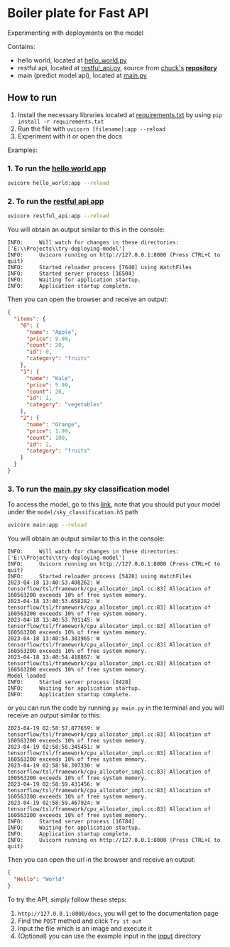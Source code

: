# Boiler plate for Fast API

Experimenting with deployments on the model

Contains:

- hello world, located at [hello_world.py](hello_world.py)
- restful api, located at [restful_api.py](restful_api.py), source from [chuck's](https://github.com/chuck1z) [**repository**](https://github.com/chuck1z/deploy-model)
- main (predict model api), located at [main.py](main.py)

## How to run

1. Install the necessary libraries located at [requirements.txt](requirements.txt) by using `pip install -r requirements.txt`
2. Run the file with `uvicorn [filename]:app --reload`
3. Experiment with it or open the docs

Examples:

### 1. To run the [hello world app](hello_world.py)

```bash
uvicorn hello_world:app --reload
```

### 2. To run the [restful api app](restful_api.py)

```bash
uvicorn restful_api:app --reload
```

You will obtain an output similar to this in the console:

```text
INFO:     Will watch for changes in these directories: ['E:\\Projects\\try-deploying-model']
INFO:     Uvicorn running on http://127.0.0.1:8000 (Press CTRL+C to quit)
INFO:     Started reloader process [7640] using WatchFiles
INFO:     Started server process [16504]
INFO:     Waiting for application startup.
INFO:     Application startup complete.
```

Then you can open the browser and receive an output:

```json
{
  "items": {
    "0": {
      "name": "Apple",
      "price": 9.99,
      "count": 20,
      "id": 0,
      "category": "fruits"
    },
    "1": {
      "name": "Kale",
      "price": 5.99,
      "count": 20,
      "id": 1,
      "category": "vegetables"
    },
    "2": {
      "name": "Orange",
      "price": 1.99,
      "count": 100,
      "id": 2,
      "category": "fruits"
    }
  }
}
```

### 3. To run the [main.py](main.py) sky classification model

To access the model, go to this [link](https://drive.google.com/file/d/1U5B9TSl6RXTBzL6mXsMwE2sbpeMMVnZI/view?usp=sharing), note that you should put your model under the `model/sky_classification.h5` path

```bash
uvicorn main:app --reload
```

You will obtain an output similar to this in the console:

```text
INFO:     Will watch for changes in these directories: ['E:\\Projects\\try-deploying-model']
INFO:     Uvicorn running on http://127.0.0.1:8000 (Press CTRL+C to quit)
INFO:     Started reloader process [5428] using WatchFiles
2023-04-18 13:40:53.408262: W tensorflow/tsl/framework/cpu_allocator_impl.cc:83] Allocation of 160563200 exceeds 10% of free system memory.
2023-04-18 13:40:53.658282: W tensorflow/tsl/framework/cpu_allocator_impl.cc:83] Allocation of 160563200 exceeds 10% of free system memory.
2023-04-18 13:40:53.701145: W tensorflow/tsl/framework/cpu_allocator_impl.cc:83] Allocation of 160563200 exceeds 10% of free system memory.
2023-04-18 13:40:54.383965: W tensorflow/tsl/framework/cpu_allocator_impl.cc:83] Allocation of 160563200 exceeds 10% of free system memory.
2023-04-18 13:40:54.418867: W tensorflow/tsl/framework/cpu_allocator_impl.cc:83] Allocation of 160563200 exceeds 10% of free system memory.
Model loaded
INFO:     Started server process [8428]
INFO:     Waiting for application startup.
INFO:     Application startup complete.
```

or you can run the code by running `py main.py` in the terminal and you will receive an output similar to this:

```text
2023-04-19 02:58:57.877659: W tensorflow/tsl/framework/cpu_allocator_impl.cc:83] Allocation of 160563200 exceeds 10% of free system memory.
2023-04-19 02:58:58.345451: W tensorflow/tsl/framework/cpu_allocator_impl.cc:83] Allocation of 160563200 exceeds 10% of free system memory.
2023-04-19 02:58:58.397330: W tensorflow/tsl/framework/cpu_allocator_impl.cc:83] Allocation of 160563200 exceeds 10% of free system memory.
2023-04-19 02:58:59.431456: W tensorflow/tsl/framework/cpu_allocator_impl.cc:83] Allocation of 160563200 exceeds 10% of free system memory.
2023-04-19 02:58:59.467924: W tensorflow/tsl/framework/cpu_allocator_impl.cc:83] Allocation of 160563200 exceeds 10% of free system memory.
INFO:     Started server process [16784]
INFO:     Waiting for application startup.
INFO:     Application startup complete.
INFO:     Uvicorn running on http://127.0.0.1:8000 (Press CTRL+C to quit)
```

Then you can open the url in the browser and receive an output:

```json
{
  "Hello": "World"
}
```

To try the API, simply follow these steps:

1. `http://127.0.0.1:8000/docs`, you will get to the documentation page
2. Find the `POST` method and click `Try it out`
3. Input the file which is an image and execute it
4. (Optional) you can use the example input in the [input](input) directory
